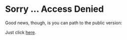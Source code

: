# Sorry ... Access Denied

Good news, though, is you can path to the public version:

Just click <a href="https://zanechumley.github.io/zanechumley-P2-portfolio/">here</a>.
